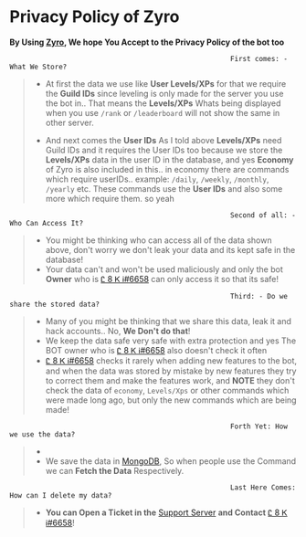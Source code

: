 # Privacy Policy of Zyro

**By Using [Zyro](https://discord.com/api/oauth2/authorize?client_id=877815459624411147&permissions=1102468931703&scope=bot%20applications.commands), We hope You Accept to the Privacy Policy of the bot too**

```
                                                      First comes: - What We Store?
```
> - At first the data we use like **User Levels/XPs** for that we require the **Guild IDs** since leveling is only made for the server you use the bot in.. That means the **Levels/XPs** Whats being displayed when you use `/rank` or `/leaderboard` will not show the same in other server. 
>
> - And next comes the **User IDs** As I told above **Levels/XPs** need Guild IDs and it requires the User IDs too because we store the **Levels/XPs** data in the user ID in the database, and yes **Economy** of Zyro is also included in this.. in economy there are commands which require userIDs.. example: `/daily`, `/weekly`, `/monthly`, `/yearly` etc. These commands use the **User IDs** and also some more which require them. so yeah 

```
                                                      Second of all: - Who Can Access It?
```
> - You might be thinking who can access all of the data shown above, don't worry we don't leak your data and its kept safe in the database!
> - Your data can't and won't be used maliciously and only the bot **Owner** who is [Ꮭ 8 Ꮶ Ꭵ#6658](https://discord.com/users/872442836166017064) can only access it so that its safe!

```
                                                      Third: - Do we share the stored data?
```
> - Many of you might be thinking that we share this data, leak it and hack accounts.. No, **We Don't do that**!
> - We keep the data safe very safe with extra protection and yes The BOT owner who is [Ꮭ 8 Ꮶ Ꭵ#6658](https://discord.com/users/872442836166017064) also doesn't check it often
> - [Ꮭ 8 Ꮶ Ꭵ#6658](https://discord.com/users/872442836166017064) checks it rarely when adding new features to the bot, and when the data was stored by mistake by new features they try to correct them and make the features work, and **NOTE** they don't check the data of `economy`, `Levels/Xps` or other commands which were made long ago, but only the new commands which are being made!

```
                                                      Forth Yet: How we use the data?
```
> - 
> - We save the data in [MongoDB](https://www.mongodb.com/), So when people use the Command we can **Fetch the Data** Respectively.

```
                                                      Last Here Comes: How can I delete my data?
```
> - **You can Open a Ticket in the** [Support Server](https://discord.gg/Pc96dVS6tS) **and Contact** [Ꮭ 8 Ꮶ Ꭵ#6658](https://discord.com/users/872442836166017064)!
